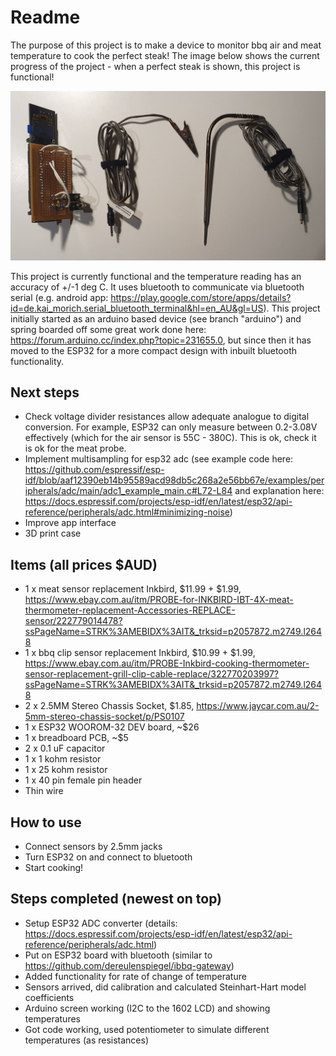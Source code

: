 # Readme

The purpose of this project is to make a device to monitor bbq air and meat temperature to cook the perfect steak! The image below shows the current progress of the project - when a perfect steak is shown, this project is functional!

<img src="progress_pic.jpg" width="600">

This project is currently functional and the temperature reading has an accuracy of +/-1 deg C. It uses bluetooth to communicate via bluetooth serial (e.g. android app: https://play.google.com/store/apps/details?id=de.kai_morich.serial_bluetooth_terminal&hl=en_AU&gl=US). This project initially started as an arduino based device (see branch "arduino") and spring boarded off some great work done here: https://forum.arduino.cc/index.php?topic=231655.0, but since then it has moved to the ESP32 for a more compact design with inbuilt bluetooth functionality.

## Next steps
* Check voltage divider resistances allow adequate analogue to digital conversion. For example, ESP32 can only measure between 0.2-3.08V effectively (which for the air sensor is 55C - 380C). This is ok, check it is ok for the meat probe.
* Implement multisampling for esp32 adc (see example code here: https://github.com/espressif/esp-idf/blob/aaf12390eb14b95589acd98db5c268a2e56bb67e/examples/peripherals/adc/main/adc1_example_main.c#L72-L84 and explanation here: https://docs.espressif.com/projects/esp-idf/en/latest/esp32/api-reference/peripherals/adc.html#minimizing-noise)
* Improve app interface
* 3D print case

## Items (all prices $AUD)
* 1 x meat sensor replacement Inkbird, $11.99 + $1.99, https://www.ebay.com.au/itm/PROBE-for-INKBIRD-IBT-4X-meat-thermometer-replacement-Accessories-REPLACE-sensor/222779014478?ssPageName=STRK%3AMEBIDX%3AIT&_trksid=p2057872.m2749.l2648
* 1 x bbq clip sensor replacement Inkbird, $10.99 + $1.99, https://www.ebay.com.au/itm/PROBE-Inkbird-cooking-thermometer-sensor-replacement-grill-clip-cable-replace/322770203997?ssPageName=STRK%3AMEBIDX%3AIT&_trksid=p2057872.m2749.l2648
* 2 x 2.5MM Stereo Chassis Socket, $1.85, https://www.jaycar.com.au/2-5mm-stereo-chassis-socket/p/PS0107
* 1 x ESP32 WOOROM-32 DEV board, ~$26
* 1 x breadboard PCB, ~$5
* 2 x 0.1 uF capacitor
* 1 x 1 kohm resistor
* 1 x 25 kohm resistor
* 1 x 40 pin female pin header
* Thin wire

## How to use
* Connect sensors by 2.5mm jacks
* Turn ESP32 on and connect to bluetooth
* Start cooking!

## Steps completed (newest on top)
* Setup ESP32 ADC converter (details: https://docs.espressif.com/projects/esp-idf/en/latest/esp32/api-reference/peripherals/adc.html)
* Put on ESP32 board with bluetooth (similar to https://github.com/dereulenspiegel/ibbq-gateway)
* Added functionality for rate of change of temperature
* Sensors arrived, did calibration and calculated Steinhart-Hart model coefficients
* Arduino screen working (I2C to the 1602 LCD) and showing temperatures
* Got code working, used potentiometer to simulate different temperatures (as resistances)